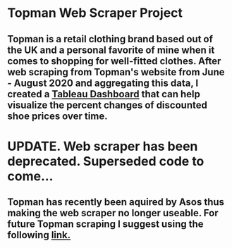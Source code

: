 # Topman Web Scraper Project

## Topman is a retail clothing brand based out of the UK and a personal favorite of mine when it comes to shopping for well-fitted clothes. After web scraping from Topman's website from June - August 2020 and aggregating this data, I created a [Tableau Dashboard](https://public.tableau.com/profile/jason4347#!/vizhome/Topman-Dashboard/Topman) that can help visualize the percent changes of discounted shoe prices over time.

# UPDATE. Web scraper has been deprecated. Superseded code to come...
## Topman has recently been aquired by Asos thus making the web scraper no longer useable. For future Topman scraping I suggest using the following [link.](https://www.asos.com/us/men/a-to-z-of-brands/topman/cat/?cid=29065&nlid=mw|brands|top+brands|topman)
